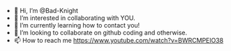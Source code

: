 - 👋 Hi, I’m @Bad-Knight
- 👀 I’m interested in collaborating with YOU.
- 🌱 I’m currently learning how to contact you!
- 💞️ I’m looking to collaborate on github coding and otherwise.
- 📫 How to reach me https://www.youtube.com/watch?v=BWRCMPElO38

<!---
Bad-Knight/Bad-Knight is a ✨ special ✨ repository because its `README.md` (this file) appears on your GitHub profile.
You can click the Preview link to take a look at your changes.
--->
